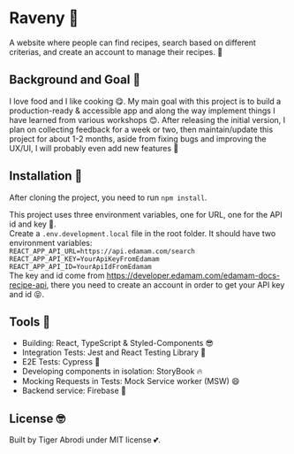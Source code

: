 # Raveny :pizza:

A website where people can find recipes, search based on different criterias, and create an account to manage their recipes. :smiling_face_with_three_hearts:

## Background and Goal :confetti_ball:

I love food and I like cooking :yum:. My main goal with this project is to build a production-ready & accessible app and along the way implement things I have learned from various workshops :blush:. After releasing the initial version, I plan on collecting feedback for a week or two, then maintain/update this project for about 1-2 months, aside from fixing bugs and improving the UX/UI, I will probably even add new features :tada:

## Installation :page_with_curl:

After cloning the project, you need to run `npm install`.

This project uses three environment variables, one for URL, one for the API id and key :sparkling_heart:.
<br>
Create a `.env.development.local` file in the root folder.
It should have two environment variables:
<br>
`REACT_APP_API_URL=https://api.edamam.com/search`
<br>
`REACT_APP_API_KEY=YourApiKeyFromEdamam`
<br>
`REACT_APP_API_ID=YourApiIdFromEdamam`
<br>
The key and id come from https://developer.edamam.com/edamam-docs-recipe-api, there you need to create an account in order to get your API key and id :stuck_out_tongue_closed_eyes:.

## Tools :hammer:

- Building: React, TypeScript & Styled-Components :sunglasses:
- Integration Tests: Jest and React Testing Library :blue_heart:
- E2E Tests: Cypress :metal:
- Developing components in isolation: StoryBook :fire:
- Mocking Requests in Tests: Mock Service worker (MSW) :smile:
- Backend service: Firebase :cowboy_hat_face:

## License :nerd_face:

Built by Tiger Abrodi under MIT license :two_hearts:.

